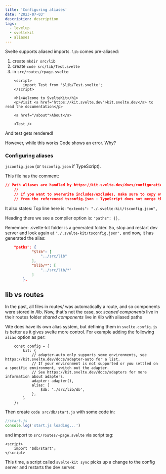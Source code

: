 ```yaml
---
title: 'Configuring aliases'
date: '2023-07-03'
description: description
tags:
  - levelup
  - sveltekit
  - aliases
---
```

Svelte supports aliased imports.
```lib``` comes pre-aliased:

1. create ```mkdir src/lib```
2. create ```code src/lib/Test.svelte```
3. in ```src/routes/+page.svelte```:

```svelte
	<script>
	    import Test from '$lib/Test.svelte';
	</script>

	<h1>Welcome to SvelteKit</h1>
	<p>Visit <a href="https://kit.svelte.dev">kit.svelte.dev</a> to read the documentation</p>

	<a href="/about">About</a>

	<Test />
```

And test gets rendered!

However, while this works Code shows an error. Why?

### Configuring aliases
```jsconfig.json``` (or ```tsconfig.json``` if TypeScript).

This file has the comment:
```json
// Path aliases are handled by https://kit.svelte.dev/docs/configuration#alias and https://kit.svelte.dev/docs/configuration#files
	//
	// If you want to overwrite includes/excludes, make sure to copy over the relevant includes/excludes
	// from the referenced tsconfig.json - TypeScript does not merge them
```

It also states:
Top line here is: ```"extends": "./.svelte-kit/tsconfig.json",```

Heading there we see a compiler option is: ```"paths": {},```

Remember: .svelte-kit folder is a generated folder. So, stop and restart dev server and look again at ```"./.svelte-kit/tsconfig.json",``` and now, it has generated the alias:

```json
	"paths": {
			"$lib": [
				"../src/lib"
			],
			"$lib/*": [
				"../src/lib/*"
			]
		},
```

## lib vs routes
In the past, all files in routes/ was automatically a route, and so components were stored in /lib. Now, that's not the case, so:
*scoped components* live in their routes folder
*shared components* live in /lib with aliased paths

Vite does have its own alias system, but defining them in ```svelte.config.js``` is better as it gives svelte more control. For example adding the following ```alias``` option as per:

```svelte
	const config = {
		kit: {
			// adapter-auto only supports some environments, see https://kit.svelte.dev/docs/adapter-auto for a list.
			// If your environment is not supported or you settled on a specific environment, switch out the adapter.
			// See https://kit.svelte.dev/docs/adapters for more information about adapters.
			adapter: adapter(),
			alias: {
				$db: './src/lib/db',
			},
		}
	};
```

Then create ```code src/db/start.js``` with some code in:

```javascript
//start.js
console.log('start.js loading...')
```

and import to ```src/routes/+page.svelte``` via script tag:
```svelte
<script>
    import '$db/start';
</script>
```

This time, a script called ```svelte-kit sync``` picks up a change to the config server and restarts the dev server.
